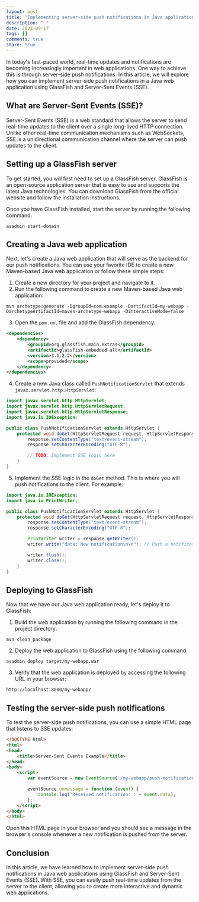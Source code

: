 ```yaml
---
layout: post
title: "Implementing server-side push notifications in Java applications with GlassFish and Server-Sent Events (SSE)"
description: " "
date: 2023-09-17
tags: []
comments: true
share: true
---
```


In today's fast-paced world, real-time updates and notifications are becoming increasingly important in web applications. One way to achieve this is through server-side push notifications. In this article, we will explore how you can implement server-side push notifications in a Java web application using GlassFish and Server-Sent Events (SSE).

## What are Server-Sent Events (SSE)?

Server-Sent Events (SSE) is a web standard that allows the server to send real-time updates to the client over a single long-lived HTTP connection. Unlike other real-time communication mechanisms such as WebSockets, SSE is a unidirectional communication channel where the server can push updates to the client.

## Setting up a GlassFish server

To get started, you will first need to set up a GlassFish server. GlassFish is an open-source application server that is easy to use and supports the latest Java technologies. You can download GlassFish from the official website and follow the installation instructions.

Once you have GlassFish installed, start the server by running the following command:

```
asadmin start-domain
```

## Creating a Java web application

Next, let's create a Java web application that will serve as the backend for our push notifications. You can use your favorite IDE to create a new Maven-based Java web application or follow these simple steps:

1. Create a new directory for your project and navigate to it.
2. Run the following command to create a new Maven-based Java web application:

```shell
mvn archetype:generate -DgroupId=com.example -DartifactId=my-webapp -DarchetypeArtifactId=maven-archetype-webapp -DinteractiveMode=false
```

3. Open the `pom.xml` file and add the GlassFish dependency:

```xml
<dependencies>
    <dependency>
        <groupId>org.glassfish.main.extras</groupId>
        <artifactId>glassfish-embedded-all</artifactId>
        <version>3.1.2.2</version>
        <scope>provided</scope>
    </dependency>
</dependencies>
```

4. Create a new Java class called `PushNotificationServlet` that extends `javax.servlet.http.HttpServlet`:

```java
import javax.servlet.http.HttpServlet;
import javax.servlet.http.HttpServletRequest;
import javax.servlet.http.HttpServletResponse;
import java.io.IOException;

public class PushNotificationServlet extends HttpServlet {
    protected void doGet(HttpServletRequest request, HttpServletResponse response) throws IOException {
        response.setContentType("text/event-stream");
        response.setCharacterEncoding("UTF-8");

        // TODO: Implement SSE logic here
    }
}
```

5. Implement the SSE logic in the `doGet` method. This is where you will push notifications to the client. For example:

```java
import java.io.IOException;
import java.io.PrintWriter;

public class PushNotificationServlet extends HttpServlet {
    protected void doGet(HttpServletRequest request, HttpServletResponse response) throws IOException {
        response.setContentType("text/event-stream");
        response.setCharacterEncoding("UTF-8");

        PrintWriter writer = response.getWriter();
        writer.write("data: New notification\n\n"); // Push a notification to the client

        writer.flush();
        writer.close();
    }
}
```

## Deploying to GlassFish

Now that we have our Java web application ready, let's deploy it to GlassFish:

1. Build the web application by running the following command in the project directory:

```shell
mvn clean package
```

2. Deploy the web application to GlassFish using the following command:

```shell
asadmin deploy target/my-webapp.war
```

3. Verify that the web application is deployed by accessing the following URL in your browser:

```
http://localhost:8080/my-webapp/
```

## Testing the server-side push notifications

To test the server-side push notifications, you can use a simple HTML page that listens to SSE updates:

```html
<!DOCTYPE html>
<html>
<head>
    <title>Server-Sent Events Example</title>
</head>
<body>
    <script>
        var eventSource = new EventSource('/my-webapp/push-notifications');

        eventSource.onmessage = function (event) {
            console.log('Received notification: ' + event.data);
        };
    </script>
</body>
</html>
```

Open this HTML page in your browser and you should see a message in the browser's console whenever a new notification is pushed from the server.

## Conclusion

In this article, we have learned how to implement server-side push notifications in Java web applications using GlassFish and Server-Sent Events (SSE). With SSE, you can easily push real-time updates from the server to the client, allowing you to create more interactive and dynamic web applications.